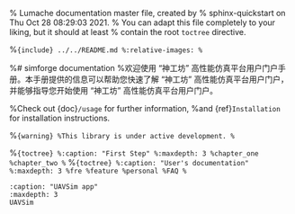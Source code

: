 % Lumache documentation master file, created by
% sphinx-quickstart on Thu Oct 28 08:29:03 2021.
% You can adapt this file completely to your liking, but it should at least
% contain the root `toctree` directive.

%```{include} ../../README.md
%:relative-images:
%```

%# simforge documentation
%欢迎使用  “神工坊”  高性能仿真平台用户门户手册。本手册提供的信息可以帮助您快速了解  “神工坊”  高性能仿真平台用户门户，并能够指导您开始使用  “神工坊”  高性能仿真平台用户门户。

%Check out {doc}`/usage` for further information,
%and {ref}`Installation` for installation instructions.

%```{warning}
%This library is under active development.
%```

%```{toctree}
%:caption: "First Step"
%:maxdepth: 3
%chapter_one
%chapter_two
%```
%```{toctree}
%:caption: "User's documentation"
%:maxdepth: 3
%fre
%feature
%personal
%FAQ
%```

```{toctree}
:caption: "UAVSim app"
:maxdepth: 3
UAVSim
```
